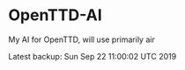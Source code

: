# OpenTTD-AI
My AI for OpenTTD, will use primarily air

Latest backup: Sun Sep 22 11:00:02 UTC 2019
